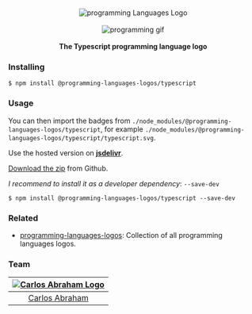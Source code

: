<p align="center">
    <br>
    <img src="https://cdn.jsdelivr.net/npm/@programming-languages-logos/typescript@0.0.0/typescript_256x256.png" alt="programming Languages Logo">
    <br>
    <br>
    <img src="https://cdn.abranhe.com/projects/porgramming-languages-logos/logo.svg" alt="programming gif">
    <br>
    <br>
    <b>The Typescript programming language logo</b>
</p>

### Installing

```
$ npm install @programming-languages-logos/typescript
```

### Usage

You can then import the badges from `./node_modules/@programming-languages-logos/typescript`, for example `./node_modules/@programming-languages-logos/typescript/typescript.svg`.

 Use the hosted version on
 [**jsdelivr**](https://www.jsdelivr.com/package/npm/@programming-languages-logos/typescript).

[Download the zip](https://github.com/abranhe/programming-languages-logos/releases/latest) from Github.


*I recommend to install it as a developer dependency*:  `--save-dev`

```
$ npm install @programming-languages-logos/typescript --save-dev
```

### Related

- [programming-languages-logos][all]: Collection of all programming languages logos.

### Team

|[![Carlos Abraham Logo][abranhe-img]][abranhe]|
| :-: |
| [Carlos Abraham][abranhe] |

<!------------- Some links ----------------->
[abranhe]: https://github.com/abranhe
[abranhe-img]: https://avatars3.githubusercontent.com/u/21347264?s=50
[all]: https://github.com/abranhe/programming-languages-logos
